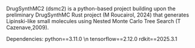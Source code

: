 DrugSynthMC2 (dsmc2) is a python-based project building upon the preliminary DrugSynthMC Rust project (M Roucairol, 2024) that generates Lipinski-like small molecules using Nested Monte Carlo Tree Search (T Cazenave,2009).

Dependencies:
python==3.11.0 \n
tensorflow==2.12.0
rdkit==2025.3.1
